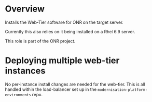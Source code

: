 # Overview

Installs the Web-Tier software for ONR on the target server.

Currently this also relies on it being installed on a Rhel 6.9 server.

This role is part of the ONR project.

# Deploying multiple web-tier instances

No per-instance install changes are needed for the web-tier. This is all handled within the load-balancer set up in the `modernisation-platform-environments` repo.
